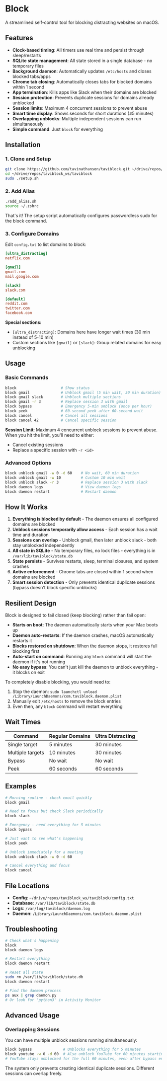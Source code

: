 Block
========================

A streamlined self-control tool for blocking distracting websites on macOS.

## Features

- **Clock-based timing**: All timers use real time and persist through sleep/restarts
- **SQLite state management**: All state stored in a single database - no temporary files
- **Background daemon**: Automatically updates `/etc/hosts` and closes blocked tabs/apps
- **Chrome tab closing**: Automatically closes tabs for blocked domains within 1 second
- **App termination**: Kills apps like Slack when their domains are blocked
- **Session protection**: Prevents duplicate sessions for domains already unblocked
- **Session limits**: Maximum 4 concurrent sessions to prevent abuse
- **Smart time display**: Shows seconds for short durations (≤5 minutes)
- **Overlapping unblocks**: Multiple independent sessions can run simultaneously
- **Simple command**: Just `block` for everything

## Installation

### 1. Clone and Setup
```bash
git clone https://github.com/tavinathanson/taviblock.git ~/drive/repos/taviblock_ws/taviblock
cd ~/drive/repos/taviblock_ws/taviblock
sudo ./setup.sh
```

### 2. Add Alias
```bash
./add_alias.sh
source ~/.zshrc
```

That's it! The setup script automatically configures passwordless sudo for the block command.

### 3. Configure Domains
Edit `config.txt` to list domains to block:

```ini
[ultra_distracting]
netflix.com

[gmail]
gmail.com
mail.google.com

[slack]
slack.com

[default]
reddit.com
twitter.com
facebook.com
```

**Special sections:**
- `[ultra_distracting]`: Domains here have longer wait times (30 min instead of 5-10 min)
- Custom sections like `[gmail]` or `[slack]`: Group related domains for easy unblocking

## Usage

### Basic Commands

```bash
block                    # Show status
block gmail              # Unblock gmail (5 min wait, 30 min duration)
block gmail slack        # Unblock multiple sections
block gmail -r 3         # Replace session 3 with gmail
block bypass             # Emergency 5-min unblock (once per hour)
block peek               # 60-second peek after 60-second wait
block cancel             # Cancel all sessions
block cancel 42          # Cancel specific session
```

**Session Limit**: Maximum 4 concurrent unblock sessions to prevent abuse. When you hit the limit, you'll need to either:
- Cancel existing sessions
- Replace a specific session with `-r <id>`

### Advanced Options

```bash
block unblock gmail -w 0 -d 60    # No wait, 60 min duration
block unblock gmail -w 10         # Custom 10 min wait
block unblock slack -r 3          # Replace session 3 with slack
block daemon logs                 # View daemon logs
block daemon restart              # Restart daemon
```

## How It Works

1. **Everything is blocked by default** - The daemon ensures all configured domains are blocked
2. **Unblock sessions temporarily allow access** - Each session has a wait time and duration
3. **Sessions can overlap** - Unblock gmail, then later unblock slack - both stay unblocked independently
4. **All state in SQLite** - No temporary files, no lock files - everything is in `/var/lib/taviblock/state.db`
5. **State persists** - Survives restarts, sleep, terminal closures, and system crashes
6. **Active enforcement** - Chrome tabs are closed within 1 second when domains are blocked
7. **Smart session detection** - Only prevents identical duplicate sessions (bypass doesn't block specific unblocks)

## Resilient Design

Block is designed to fail closed (keep blocking) rather than fail open:

- **Starts on boot**: The daemon automatically starts when your Mac boots up
- **Daemon auto-restarts**: If the daemon crashes, macOS automatically restarts it
- **Blocks restored on shutdown**: When the daemon stops, it restores full blocking first
- **Auto-start on command**: Running any `block` command will start the daemon if it's not running
- **No easy bypass**: You can't just kill the daemon to unblock everything - it blocks on exit

To completely disable blocking, you would need to:
1. Stop the daemon: `sudo launchctl unload /Library/LaunchDaemons/com.taviblock.daemon.plist`
2. Manually edit `/etc/hosts` to remove the block entries
3. Even then, any `block` command will restart everything

## Wait Times

| Command | Regular Domains | Ultra Distracting |
|---------|----------------|-------------------|
| Single target | 5 minutes | 30 minutes |
| Multiple targets | 10 minutes | 30 minutes |
| Bypass | No wait | No wait |
| Peek | 60 seconds | 60 seconds |

## Examples

```bash
# Morning routine - check email quickly
block gmail

# Need to focus but check Slack periodically  
block slack

# Emergency - need everything for 5 minutes
block bypass

# Just want to see what's happening
block peek

# Unblock immediately for a meeting
block unblock slack -w 0 -d 60

# Cancel everything and focus
block cancel
```

## File Locations

- **Config**: `~/drive/repos/taviblock_ws/taviblock/config.txt`
- **Database**: `/var/lib/taviblock/state.db`
- **Logs**: `/var/log/taviblock/daemon.log`
- **Daemon**: `/Library/LaunchDaemons/com.taviblock.daemon.plist`

## Troubleshooting

```bash
# Check what's happening
block
block daemon logs

# Restart everything
block daemon restart

# Reset all state
sudo rm /var/lib/taviblock/state.db
block daemon restart

# Find the daemon process
ps aux | grep daemon.py
# Or look for 'python3' in Activity Monitor
```

## Advanced Usage

### Overlapping Sessions
You can have multiple unblock sessions running simultaneously:

```bash
block bypass              # Unblocks everything for 5 minutes
block youtube -w 0 -d 60  # Also unblock YouTube for 60 minutes starting now
# YouTube stays unblocked for the full 60 minutes, even after bypass ends
```

The system only prevents creating identical duplicate sessions. Different sessions can overlap freely.
